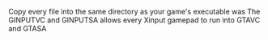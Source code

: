 Copy every file into the same directory as your game's executable was
The GINPUTVC and GINPUTSA allows every Xinput gamepad to run into GTAVC and GTASA
